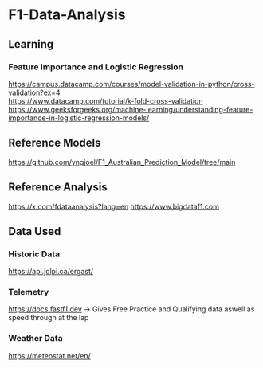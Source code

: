 # F1-Data-Analysis
## Learning
### Feature Importance and Logistic Regression
https://campus.datacamp.com/courses/model-validation-in-python/cross-validation?ex=4 <br>
https://www.datacamp.com/tutorial/k-fold-cross-validation <br>
https://www.geeksforgeeks.org/machine-learning/understanding-feature-importance-in-logistic-regression-models/

## Reference Models
https://github.com/yngjoel/F1_Australian_Prediction_Model/tree/main

## Reference Analysis
https://x.com/fdataanalysis?lang=en
https://www.bigdataf1.com

## Data Used
### Historic Data
https://api.jolpi.ca/ergast/

### Telemetry
https://docs.fastf1.dev -> Gives Free Practice and Qualifying data aswell as speed through at the lap

### Weather Data
https://meteostat.net/en/

